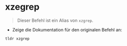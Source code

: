 # xzegrep

> Dieser Befehl ist ein Alias von `xzgrep`.

- Zeige die Dokumentation für den originalen Befehl an:

`tldr xzgrep`
